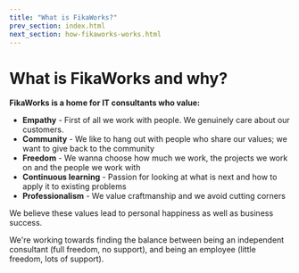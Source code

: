 ```yaml
---
title: "What is FikaWorks?"
prev_section: index.html
next_section: how-fikaworks-works.html
---
```


What is FikaWorks and why?
======================

**FikaWorks is a home for IT consultants who value:**

-   **Empathy** - First of all we work with people. We genuinely care about our customers.
-   **Community** - We like to hang out with people who share our values; we want to give back to the community
-   **Freedom** - We wanna choose how much we work, the projects we work on and the people we work with
-   **Continuous learning** - Passion for looking at what is next and how to apply it to existing problems
-   **Professionalism** - We value craftmanship and we avoid cutting corners

We believe these values lead to personal happiness as well as business success.

We're working towards finding the balance between being an independent consultant (full freedom, no support), and being an employee (little freedom, lots of support).
